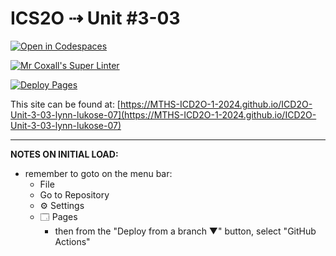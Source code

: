 # ICS2O ⇢ Unit #3-03

[![Open in Codespaces](https://classroom.github.com/assets/launch-codespace-2972f46106e565e64193e422d61a12cf1da4916b45550586e14ef0a7c637dd04.svg)](https://classroom.github.com/open-in-codespaces?assignment_repo_id=19085451)

[![Mr Coxall's Super Linter](https://github.com/MTHS-ICD2O-1-2024/ICD2O-Unit-3-03-lynn-lukose-07/workflows/Mr%20Coxall's%20Super%20Linter/badge.svg)](https://github.com/MTHS-ICD2O-1-2024/ICD2O-Unit-3-03-lynn-lukose-07/actions)

[![Deploy Pages](https://github.com/MTHS-ICD2O-1-2024/ICD2O-Unit-3-03-lynn-lukose-07/workflows/Deploy%20Pages/badge.svg)](https://github.com/MTHS-ICD2O-1-2024/ICD2O-Unit-3-03-lynn-lukose-07/actions)

This site can be found at: [https://MTHS-ICD2O-1-2024.github.io/ICD2O-Unit-3-03-lynn-lukose-07](https://MTHS-ICD2O-1-2024.github.io/ICD2O-Unit-3-03-lynn-lukose-07)

---

**NOTES ON INITIAL LOAD:**
- remember to goto on the menu bar:
  - File
  - Go to Repository
  - ⚙ Settings
  - 🗔 Pages
    - then from the "Deploy from a branch ▼" button, select "GitHub Actions"
